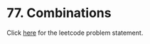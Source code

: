 # 77. Combinations

Click [here](https://leetcode.com/problems/combinations) for the leetcode problem statement.
